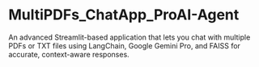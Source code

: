# MultiPDFs_ChatApp_ProAI-Agent
An advanced Streamlit-based application that lets you chat with multiple PDFs or TXT files using LangChain, Google Gemini Pro, and FAISS for accurate, context-aware responses.
